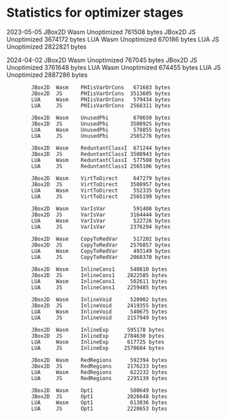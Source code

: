 # Statistics for optimizer stages

2023-05-05  JBox2D  Wasm    Unoptimized      761508 bytes
            JBox2D  JS      Unoptimized     3674172 bytes
            LUA     Wasm    Unoptimized      670186 bytes
            LUA     JS      Unoptimized     2822821 bytes

2024-04-02  JBox2D  Wasm    Unoptimized      767045 bytes
            JBox2D  JS      Unoptimized     3761648 bytes
            LUA     Wasm    Unoptimized      674455 bytes
            LUA     JS      Unoptimized     2887286 bytes

            JBox2D  Wasm    PHIisVarOrCons   671683 bytes
            JBox2D  JS      PHIisVarOrCons  3513605 bytes
            LUA     Wasm    PHIisVarOrCons   579434 bytes
            LUA     JS      PHIisVarOrCons  2568311 bytes

            JBox2D  Wasm    UnusedPhi        670650 bytes
            JBox2D  JS      UnusedPhi       3508925 bytes
            LUA     Wasm    UnusedPhi        578855 bytes
            LUA     JS      UnusedPhi       2565276 bytes

            JBox2D  Wasm    ReduntantClassI  671244 bytes
            JBox2D  JS      ReduntantClassI 3508943 bytes
            LUA     Wasm    ReduntantClassI  577508 bytes
            LUA     JS      ReduntantClassI 2565106 bytes

            JBox2D  Wasm    VirtToDirect     647279 bytes
            JBox2D  JS      VirtToDirect    3508957 bytes
            LUA     Wasm    VirtToDirect     552335 bytes
            LUA     JS      VirtToDirect    2565199 bytes

            JBox2D  Wasm    VarIsVar         591408 bytes
            JBox2D  JS      VarIsVar        3164444 bytes
            LUA     Wasm    VarIsVar         522726 bytes
            LUA     JS      VarIsVar        2376294 bytes

            JBox2D  Wasm    CopyToRedVar     517202 bytes
            JBox2D  JS      CopyToRedVar    2576857 bytes
            LUA     Wasm    CopyToRedVar     493149 bytes
            LUA     JS      CopyToRedVar    2068370 bytes

            JBox2D  Wasm    InlineCons1     540810 bytes
            JBox2D  JS      InlineCons1    2822585 bytes
            LUA     Wasm    InlineCons1     502611 bytes
            LUA     JS      InlineCons1    2259485 bytes

            JBox2D  Wasm    InlineVoid      520902 bytes
            JBox2D  JS      InlineVoid     2419355 bytes
            LUA     Wasm    InlineVoid      540675 bytes
            LUA     JS      InlineVoid     2157949 bytes

            JBox2D  Wasm    InlineExp      595178 bytes
            JBox2D  JS      InlineExp     2784630 bytes
            LUA     Wasm    InlineExp      617725 bytes
            LUA     JS      InlineExp     2570684 bytes

            JBox2D  Wasm    RedRegions      592394 bytes
            JBox2D  JS      RedRegions     2176233 bytes
            LUA     Wasm    RedRegions      622232 bytes
            LUA     JS      RedRegions     2295139 bytes
        
            JBox2D  Wasm    Opt1            580649 bytes
            JBox2D  JS      Opt1           2026648 bytes
            LUA     Wasm    Opt1            613036 bytes
            LUA     JS      Opt1           2220653 bytes
